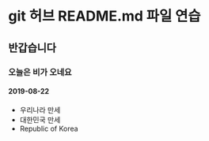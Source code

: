 # git 허브 README.md 파일 연습
## 반갑습니다
### 오늘은 비가 오네요
#### 2019-08-22

* 우리나라 만세
* 대한민국 만세
* Republic of Korea
